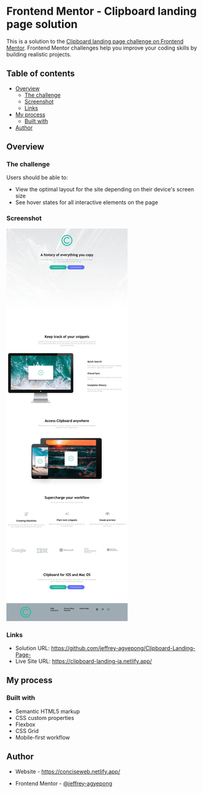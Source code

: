 # Frontend Mentor - Clipboard landing page solution

This is a solution to the [Clipboard landing page challenge on Frontend Mentor](https://www.frontendmentor.io/challenges/clipboard-landing-page-5cc9bccd6c4c91111378ecb9). Frontend Mentor challenges help you improve your coding skills by building realistic projects. 

## Table of contents

- [Overview](#overview)
  - [The challenge](#the-challenge)
  - [Screenshot](#screenshot)
  - [Links](#links)
- [My process](#my-process)
  - [Built with](#built-with)
- [Author](#author)

  



## Overview

### The challenge

Users should be able to:

- View the optimal layout for the site depending on their device's screen size
- See hover states for all interactive elements on the page

### Screenshot

![](./screenshot.jpg)



### Links

- Solution URL: https://github.com/jeffrey-agyepong/Clipboard-Landing-Page-
- Live Site URL: https://clipboard-landing-ja.netlify.app/

## My process

### Built with

- Semantic HTML5 markup
- CSS custom properties
- Flexbox
- CSS Grid
- Mobile-first workflow

## Author

- Website - https://conciseweb.netlify.app/

- Frontend Mentor - [@jeffrey-agyepong](https://www.frontendmentor.io/profile/jeffrey-agyepong/)

  


